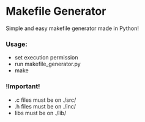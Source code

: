 # Makefile Generator

Simple and easy makefile generator made in Python!

### Usage:           
  - set execution permission
  - run makefile_generator.py
  - make
  
### !Important!
  - .c files must be on ./src/
  - .h files must be on ./inc/                 
  - libs must be on ./lib/
  

 
  
      

